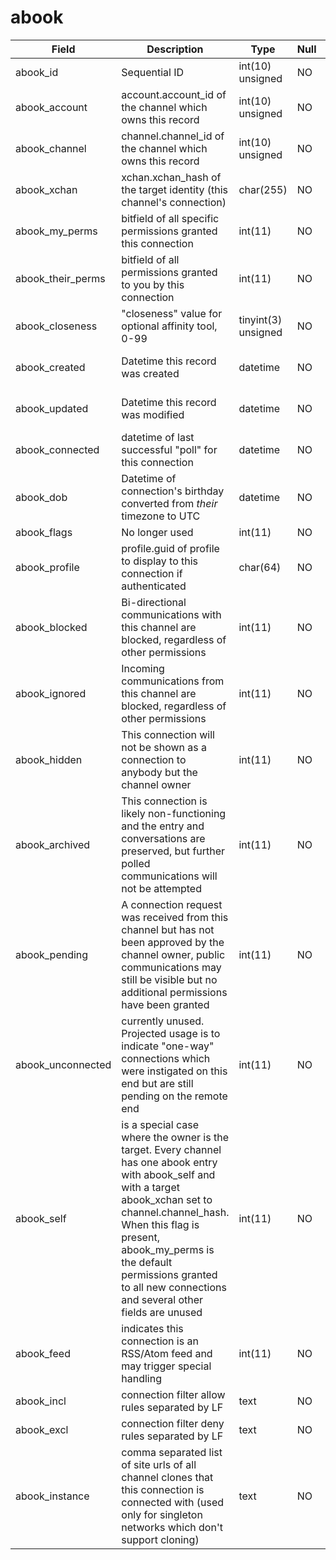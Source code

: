 # abook

| Field            | Description                                                                                  | Type              | Null | Key | Default             | Extra          |
|------------------|----------------------------------------------------------------------------------------------|-------------------|------|-----|---------------------|----------------|
| abook_id         | Sequential ID                                                                                | int(10) unsigned  | NO   | PRI | NULL                | auto_increment |
| abook_account    | account.account_id of the channel which owns this record                                     | int(10) unsigned  | NO   | MUL | NULL                |                |
| abook_channel    | channel.channel_id of the channel which owns this record                                     | int(10) unsigned  | NO   | MUL | NULL                |                |
| abook_xchan      | xchan.xchan_hash of the target identity (this channel's connection)                          | char(255)         | NO   | MUL |                     |                |
| abook_my_perms   | bitfield of all specific permissions granted this connection                                 | int(11)           | NO   | MUL | 0                   |                |
| abook_their_perms| bitfield of all permissions granted to you by this connection                                | int(11)           | NO   | MUL | 0                   |                |
| abook_closeness  | "closeness" value for optional affinity tool, 0-99                                           | tinyint(3) unsigned | NO   | MUL | 99                  |                |
| abook_created    | Datetime this record was created                                                             | datetime          | NO   | MUL | 0000-00-00 00:00:00 |                |
| abook_updated    | Datetime this record was modified                                                            | datetime          | NO   | MUL | 0000-00-00 00:00:00 |                |
| abook_connected  | datetime of last successful "poll" for this connection                                       | datetime          | NO   | MUL | 0000-00-00 00:00:00 |                |
| abook_dob        | Datetime of connection's birthday converted from *their* timezone to UTC                    | datetime          | NO   | MUL | 0000-00-00 00:00:00 |                |
| abook_flags      | No longer used                                                                               | int(11)           | NO   | MUL | 0                   |                |
| abook_profile    | profile.guid of profile to display to this connection if authenticated                       | char(64)          | NO   | MUL |                     |                |
| abook_blocked    | Bi-directional communications with this channel are blocked, regardless of other permissions | int(11)           | NO   | MUL | 0                   |                |
| abook_ignored    | Incoming communications from this channel are blocked, regardless of other permissions      | int(11)           | NO   | MUL | 0                   |                |
| abook_hidden     | This connection will not be shown as a connection to anybody but the channel owner          | int(11)           | NO   | MUL | 0                   |                |
| abook_archived   | This connection is likely non-functioning and the entry and conversations are preserved, but further polled communications will not be attempted | int(11) | NO   | MUL | 0                   |                |
| abook_pending    | A connection request was received from this channel but has not been approved by the channel owner, public communications may still be visible but no additional permissions have been granted | int(11) | NO   | MUL | 0                   |                |
| abook_unconnected| currently unused. Projected usage is to indicate "one-way" connections which were instigated on this end but are still pending on the remote end | int(11) | NO   | MUL | 0                   |                |
| abook_self       | is a special case where the owner is the target. Every channel has one abook entry with abook_self and with a target abook_xchan set to channel.channel_hash. When this flag is present, abook_my_perms is the default permissions granted to all new connections and several other fields are unused | int(11) | NO   | MUL | 0                   |                |
| abook_feed       | indicates this connection is an RSS/Atom feed and may trigger special handling               | int(11)           | NO   | MUL | 0                   |                |
| abook_incl       | connection filter allow rules separated by LF                                                | text              | NO   | MUL | 0                   |                |
| abook_excl       | connection filter deny rules separated by LF                                                 | text              | NO   | MUL | 0                   |                |
| abook_instance   | comma separated list of site urls of all channel clones that this connection is connected with (used only for singleton networks which don't support cloning) | text | NO   | MUL | 0                   |                |
